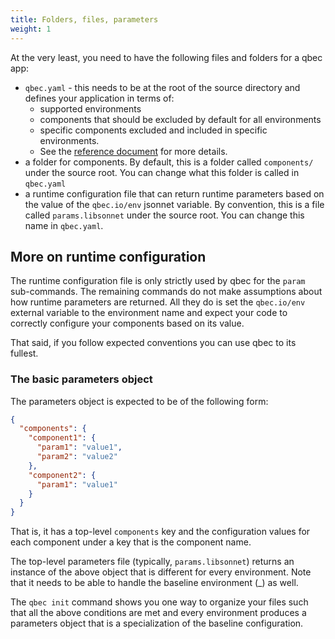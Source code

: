 ```yaml
---
title: Folders, files, parameters
weight: 1
---
```


At the very least, you need to have the following files and folders for a qbec app:

* `qbec.yaml` - this needs to be at the root of the source directory and defines your application
   in terms of:
   * supported environments
   * components that should be excluded by default for all environments
   * specific components excluded and included in specific environments.
   * See the [reference document](../../../reference/qbec-yaml/) for more details.
* a folder for components. By default, this is a folder called `components/` under the source root.
  You can change what this folder is called in `qbec.yaml`
* a runtime configuration file that can return runtime parameters based on the value of the
  `qbec.io/env` jsonnet variable. By convention, this is a file called `params.libsonnet` under
  the source root. You can change this name in `qbec.yaml`.
  
## More on runtime configuration

The runtime configuration file is only strictly used by qbec for the `param` sub-commands. The remaining
commands do not make assumptions about how runtime parameters are returned. All they do is set the
`qbec.io/env` external variable to the environment name and expect your code to correctly configure
your components based on its value.

That said, if you follow expected conventions you can use qbec to its fullest.

### The basic parameters object

The parameters object is expected to be of the following form:

```json
{
  "components": {
    "component1": {
      "param1": "value1",
      "param2": "value2"
    },
    "component2": {
      "param1": "value1"    
    }
  }
}
```

That is, it has a top-level `components` key and the configuration values for each component under
a key that is the component name.

The top-level parameters file (typically, `params.libsonnet`) returns an instance of the above object
that is different for every environment. Note that it needs to be able to handle the baseline 
environment (_) as well. 

The `qbec init` command shows you one way to organize your files such that all the above conditions are
met and every environment produces a parameters object that is a specialization of the baseline
configuration.